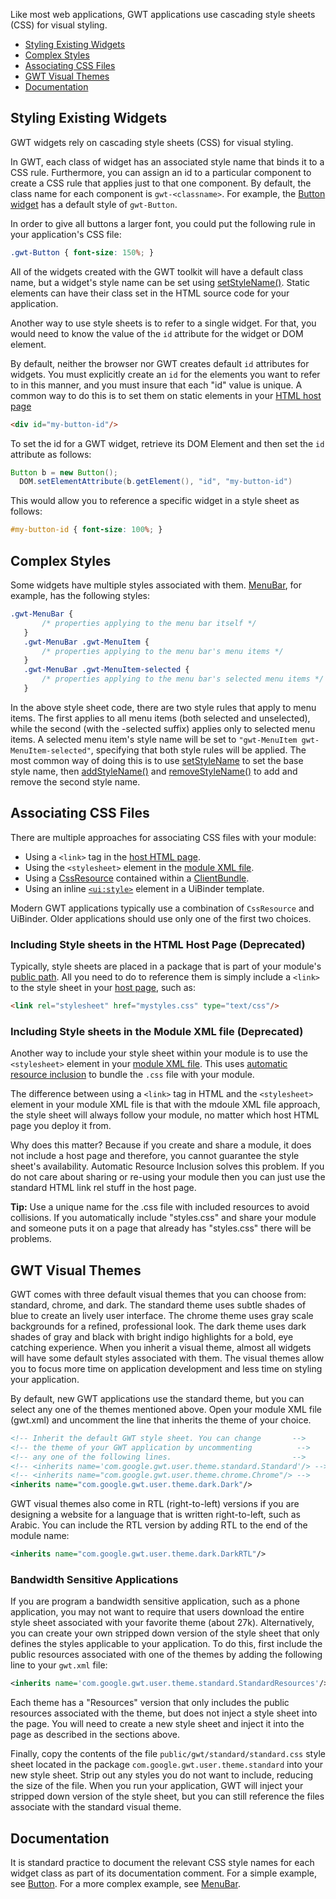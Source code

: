 Like most web applications, GWT applications use cascading style sheets (CSS) for visual styling.

*   [Styling Existing Widgets](#widgets)
*   [Complex Styles](#complex)
*   [Associating CSS Files](#cssfiles)
*   [GWT Visual Themes](#themes)
*   [Documentation](#documentation)

## Styling Existing Widgets<a id="widgets"></a>

GWT widgets rely on cascading style sheets (CSS) for visual styling.

In GWT, each class of widget has an associated style name that binds it to a CSS rule. Furthermore, you can assign an id to a particular component to create a CSS rule that
applies just to that one component. By default, the class name for each component is `gwt-<classname>`. For example, the [Button widget](/javadoc/latest/com/google/gwt/user/client/ui/Button.html) has a default style of
`gwt-Button`.

In order to give all buttons a larger font, you could put the following rule in your application's CSS file:

```css
.gwt-Button { font-size: 150%; }
```

All of the widgets created with the GWT toolkit will have a default class name, but a widget's style name can be set using [setStyleName()](/javadoc/latest/com/google/gwt/user/client/ui/UIObject.html#setStyleName-java.lang.String-).
Static elements can have their class set in the HTML source code for your application.

Another way to use style sheets is to refer to a single widget. For that, you would need to know the value of the `id` attribute for the widget or DOM element.

By default, neither the browser nor GWT creates default `id` attributes for widgets. You must explicitly create an `id` for the elements you want to refer to in
this manner, and you must insure that each "id" value is unique. A common way to do this is to set them on static elements in your [HTML host page](DevGuideOrganizingProjects.html#DevGuideHostPage)

```html
<div id="my-button-id"/>
```

To set the id for a GWT widget, retrieve its DOM Element and then set the `id` attribute as follows:

```java
Button b = new Button();
  DOM.setElementAttribute(b.getElement(), "id", "my-button-id")
```

This would allow you to reference a specific widget in a style sheet as follows:

```css
#my-button-id { font-size: 100%; }
```

## Complex Styles<a id="complex"></a>

Some widgets have multiple styles associated with them. [MenuBar](/javadoc/latest/com/google/gwt/user/client/ui/MenuBar.html), for example, has the following styles:

```css
.gwt-MenuBar { 
       /* properties applying to the menu bar itself */ 
   }
   .gwt-MenuBar .gwt-MenuItem { 
       /* properties applying to the menu bar's menu items */ 
   }
   .gwt-MenuBar .gwt-MenuItem-selected { 
       /* properties applying to the menu bar's selected menu items */
   }
```

In the above style sheet code, there are two style rules that apply to menu items. The first applies to all menu items (both selected and unselected), while the second (with
the -selected suffix) applies only to selected menu items. A selected menu item's style name will be set to `"gwt-MenuItem gwt-MenuItem-selected"`, specifying that both
style rules will be applied. The most common way of doing this is to use [setStyleName](/javadoc/latest/com/google/gwt/user/client/ui/UIObject.html#setStyleName-java.lang.String-) to set
the base style name, then [addStyleName()](/javadoc/latest/com/google/gwt/user/client/ui/UIObject.html#addStyleName-java.lang.String-) and [removeStyleName()](/javadoc/latest/com/google/gwt/user/client/ui/UIObject.html#removeStyleName-java.lang.String-)
to add and remove the second style name.

## Associating CSS Files<a id="cssfiles"></a>

There are multiple approaches for associating CSS files with your module:

*   Using a `<link>` tag in the [host HTML page](DevGuideOrganizingProjects.html#DevGuideHostPage).
*   Using the `<stylesheet>` element in the [module XML file](DevGuideOrganizingProjects.html#DevGuideModuleXml).
*   Using a [CssResource](DevGuideClientBundle.html#CssResource) contained within a [ClientBundle](DevGuideClientBundle.html).
*   Using an inline [`<ui:style>`](DevGuideUiBinder.html#Hello_Stylish_World) element in a
UiBinder template.

Modern GWT applications typically use a combination of `CssResource` and UiBinder. Older applications should use only one of the first two choices.

### Including Style sheets in the HTML Host Page (Deprecated)

Typically, style sheets are placed in a package that is part of your module's [public path](DevGuideOrganizingProjects.html#DevGuideModules). All you need to do to reference
them is simply include a `<link>` to the style sheet in your [host page](DevGuideOrganizingProjects.html#DevGuideHostPage), such as:

```html
<link rel="stylesheet" href="mystyles.css" type="text/css"/>
```

### Including Style sheets in the Module XML file (Deprecated)

Another way to include your style sheet within your module is to use the `<stylesheet>` element in your [module
XML file](DevGuideOrganizingProjects.html#DevGuideModuleXml). This uses [automatic resource inclusion](DevGuideOrganizingProjects.html#DevGuideAutomaticResourceInclusion) to bundle the `.css` file with your
module.

The difference between using a `<link>` tag in HTML and the `<stylesheet>` element in your module XML file is that with the mdoule XML file approach,
the style sheet will always follow your module, no matter which host HTML page you deploy it from.

Why does this matter? Because if you create and share a module, it does not include a host page and therefore, you cannot guarantee the style sheet's availability. Automatic
Resource Inclusion solves this problem. If you do not care about sharing or re-using your module then you can just use the standard HTML link rel stuff in the host page.

**Tip:** Use a unique name for the .css file with included resources to avoid collisions. If you automatically include "styles.css" and share your module and someone
puts it on a page that already has "styles.css" there will be problems.

## GWT Visual Themes<a id="themes"></a>

GWT comes with three default visual themes that you can choose from: standard, chrome, and dark. The standard theme uses subtle shades of blue to create an lively user
interface. The chrome theme uses gray scale backgrounds for a refined, professional look. The dark theme uses dark shades of gray and black with bright indigo highlights for a
bold, eye catching experience. When you inherit a visual theme, almost all widgets will have some default styles associated with them. The visual themes allow you to focus more
time on application development and less time on styling your application.

By default, new GWT applications use the standard theme, but you can select any one of the themes mentioned above. Open your module XML file (gwt.xml) and uncomment the line
that inherits the theme of your choice.

```xml
<!-- Inherit the default GWT style sheet. You can change       -->
<!-- the theme of your GWT application by uncommenting          -->
<!-- any one of the following lines.                           -->
<!-- <inherits name='com.google.gwt.user.theme.standard.Standard'/> -->
<!-- <inherits name="com.google.gwt.user.theme.chrome.Chrome"/> -->
<inherits name="com.google.gwt.user.theme.dark.Dark"/>
```

GWT visual themes also come in RTL (right-to-left) versions if you are designing a website for a language that is written right-to-left, such as Arabic. You can include the RTL
version by adding RTL to the end of the module name:

```xml
<inherits name="com.google.gwt.user.theme.dark.DarkRTL"/>
```

### Bandwidth Sensitive Applications

If you are program a bandwidth sensitive application, such as a phone application, you may not want to require that users download the entire style sheet associated with your
favorite theme (about 27k). Alternatively, you can create your own stripped down version of the style sheet that only defines the styles applicable to your application. To do
this, first include the public resources associated with one of the themes by adding the following line to your `gwt.xml` file:

```xml
<inherits name='com.google.gwt.user.theme.standard.StandardResources'/>
```

Each theme has a "Resources" version that only includes the public resources associated with the theme, but does not inject a style sheet into the page. You will need to create
a new style sheet and inject it into the page as described in the sections above.

Finally, copy the contents of the file `public/gwt/standard/standard.css` style sheet located in the package `com.google.gwt.user.theme.standard` into your new
style sheet. Strip out any styles you do not want to include, reducing the size of the file. When you run your application, GWT will inject your stripped down version of the style
sheet, but you can still reference the files associate with the standard visual theme.

## Documentation<a id="documentation"></a>

It is standard practice to document the relevant CSS style names for each widget class as part of its documentation comment. For a simple example, see [Button](/javadoc/latest/com/google/gwt/user/client/ui/Button.html). For a more complex example, see [MenuBar](/javadoc/latest/com/google/gwt/user/client/ui/MenuBar.html).
